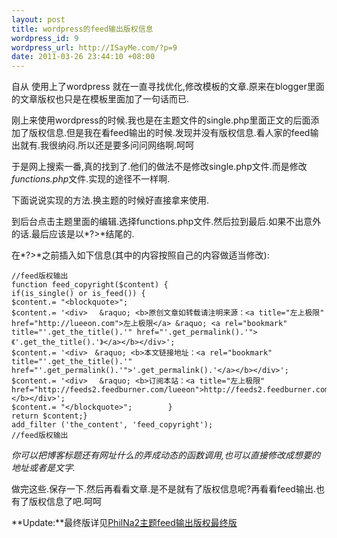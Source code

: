 ```yaml
--- 
layout: post
title: wordpress的feed输出版权信息
wordpress_id: 9
wordpress_url: http://ISayMe.com/?p=9
date: 2011-03-26 23:44:10 +08:00
---
```

自从 使用上了wordpress 就在一直寻找优化,修改模板的文章.原来在blogger里面的文章版权也只是在模板里面加了一句话而已.

刚上来使用wordpress的时候.我也是在主题文件的single.php里面正文的后面添加了版权信息.但是我在看feed输出的时候.发现并没有版权信息.看人家的feed输出就有.我很纳闷.所以还是要多问问网络啊.呵呵

于是网上搜索一番,真的找到了.他们的做法不是修改single.php文件.而是修改*functions.php*文件.实现的途径不一样啊.

下面说说实现的方法.换主题的时候好直接拿来使用.

到后台点击主题里面的编辑.选择functions.php文件.然后拉到最后.如果不出意外的话.最后应该是以*?&gt;*结尾的.

在*?&gt;*之前插入如下信息(其中的内容按照自己的内容做适当修改):

    //feed版权输出
    function feed_copyright($content) {
    if(is_single() or is_feed()) {
    $content.= "<blockquote>";
    $content.= '<div> 　&raquo; <b>原创文章如转载请注明来源：<a title="左上极限" href="http://lueeon.com">左上极限</a> &raquo; <a rel="bookmark" title="'.get_the_title().'" href="'.get_permalink().'">《'.get_the_title().'》</a></b></div>';
    $content.= '<div>　&raquo; <b>本文链接地址：<a rel="bookmark" title="'.get_the_title().'" href="'.get_permalink().'">'.get_permalink().'</a></b></div>';
    $content.= '<div> 　&raquo; <b>订阅本站：<a title="左上极限" href="http://feeds2.feedburner.com/lueeon">http://feeds2.feedburner.com/lueeon</a></b></div>';
    $content.= "</blockquote>";        }
    return $content;}
    add_filter ('the_content', 'feed_copyright');
    //feed版权输出
    
*你可以把博客标题还有网址什么的弄成动态的函数调用,也可以直接修改成想要的地址或者是文字.*

做完这些.保存一下.然后再看看文章.是不是就有了版权信息呢?再看看feed输出.也有了版权信息了吧.呵呵

**Update:**最终版详见[PhilNa2主题feed输出版权最终版](http://isayme.com/2011/04/42-final-version-feed-output-copyright-information/)
